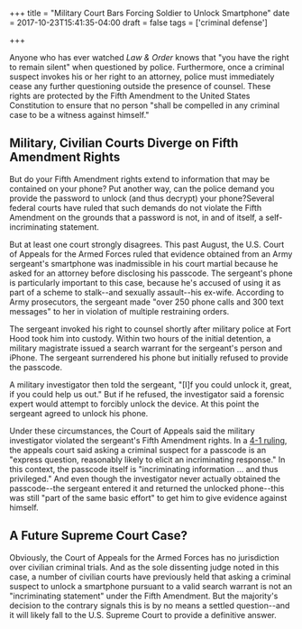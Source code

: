 +++
title = "Military Court Bars Forcing Soldier to Unlock Smartphone"
date = 2017-10-23T15:41:35-04:00
draft = false
tags = ['criminal defense']

+++

Anyone who has ever watched *Law & Order* knows that "you have the right to remain silent" when questioned by police. Furthermore, once a criminal suspect invokes his or her right to an attorney, police must immediately cease any further questioning outside the presence of counsel. These rights are protected by the Fifth Amendment to the United States Constitution to ensure that no person "shall be compelled in any criminal case to be a witness against himself."

## Military, Civilian Courts Diverge on Fifth Amendment Rights

But do your Fifth Amendment rights extend to information that may be contained on your phone? Put another way, can the police demand you provide the password to unlock (and thus decrypt) your phone?Several federal courts have ruled that such demands do not violate the Fifth Amendment on the grounds that a password is not, in and of itself, a self-incriminating statement.

But at least one court strongly disagrees. This past August, the U.S. Court of Appeals for the Armed Forces ruled that evidence obtained from an Army sergeant's smartphone was inadmissible in his court martial because he asked for an attorney before disclosing his passcode. The sergeant's phone is particularly important to this case, because he's accused of using it as part of a scheme to stalk--and sexually assault--his ex-wife. According to Army prosecutors, the sergeant made "over 250 phone calls and 300 text messages" to her in violation of multiple restraining orders.

The sergeant invoked his right to counsel shortly after military police at Fort Hood took him into custody. Within two hours of the initial detention, a military magistrate issued a search warrant for the sergeant's person and iPhone. The sergeant surrendered his phone but initially refused to provide the passcode.

A military investigator then told the sergeant, "[I]f you could unlock it, great, if you could help us out." But if he refused, the investigator said a forensic expert would attempt to forcibly unlock the device. At this point the sergeant agreed to unlock his phone.

Under these circumstances, the Court of Appeals said the military investigator violated the sergeant's Fifth Amendment rights. In a [4-1 ruling](http://www.armfor.uscourts.gov/newcaaf/opinions/2016OctTerm/170153.pdf), the appeals court said asking a criminal suspect for a passcode is an "express question, reasonably likely to elicit an incriminating response." In this context, the passcode itself is "incriminating information ... and thus privileged." And even though the investigator never actually obtained the passcode--the sergeant entered it and returned the unlocked phone--this was still "part of the same basic effort" to get him to give evidence against himself.

## A Future Supreme Court Case?

Obviously, the Court of Appeals for the Armed Forces has no jurisdiction over civilian criminal trials. And as the sole dissenting judge noted in this case, a number of civilian courts have previously held that asking a criminal suspect to unlock a smartphone pursuant to a valid search warrant is not an "incriminating statement" under the Fifth Amendment. But the majority's decision to the contrary signals this is by no means a settled question--and it will likely fall to the U.S. Supreme Court to provide a definitive answer.
